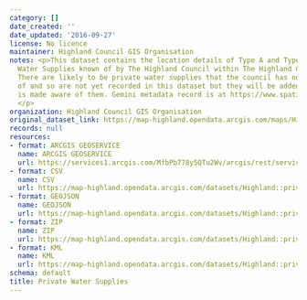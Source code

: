 ```yaml
---
category: []
date_created: ''
date_updated: '2016-09-27'
license: No licence
maintainer: Highland Council GIS Organisation
notes: <p>This dataset contains the location details of Type A and Type B Private
  Water Supplies known of by The Highland Council within The Highland Council Area.
  There are likely to be private water supplies that the council has not been notified
  of and so are not yet recorded in this dataset but they will be added when the council
  is made aware of them. Gemini metadata record is at https://www.spatialdata.gov.scot/geonetwork/srv/eng/catalog.search#/metadata/%7Bf7b4d832-1712-4c53-864e-0e755e0873ef%7D
  </p>
organization: Highland Council GIS Organisation
original_dataset_link: https://map-highland.opendata.arcgis.com/maps/Highland::private-water-supplies
records: null
resources:
- format: ARCGIS GEOSERVICE
  name: ARCGIS GEOSERVICE
  url: https://services1.arcgis.com/MfbPb778y5QTu2Wv/arcgis/rest/services/PrivateWaterSupplies/FeatureServer/0
- format: CSV
  name: CSV
  url: https://map-highland.opendata.arcgis.com/datasets/Highland::private-water-supplies.csv?outSR=%7B%22latestWkid%22%3A27700%2C%22wkid%22%3A27700%7D
- format: GEOJSON
  name: GEOJSON
  url: https://map-highland.opendata.arcgis.com/datasets/Highland::private-water-supplies.geojson?outSR=%7B%22latestWkid%22%3A27700%2C%22wkid%22%3A27700%7D
- format: ZIP
  name: ZIP
  url: https://map-highland.opendata.arcgis.com/datasets/Highland::private-water-supplies.zip?outSR=%7B%22latestWkid%22%3A27700%2C%22wkid%22%3A27700%7D
- format: KML
  name: KML
  url: https://map-highland.opendata.arcgis.com/datasets/Highland::private-water-supplies.kml?outSR=%7B%22latestWkid%22%3A27700%2C%22wkid%22%3A27700%7D
schema: default
title: Private Water Supplies
---
```

